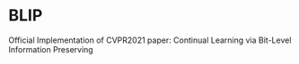 # BLIP
Official Implementation of CVPR2021 paper: Continual Learning via Bit-Level Information Preserving
